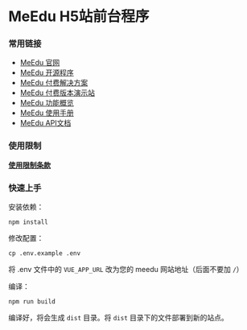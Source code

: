 
# MeEdu H5站前台程序

### 常用链接

- [MeEdu 官网](https://meedu.vip)
- [MeEdu 开源程序](https://github.com/Qsnh/meedu)
- [MeEdu 付费解决方案](https://meedu.vip/price.html)
- [MeEdu 付费版本演示站](https://meedu.vip/cases.html)
- [MeEdu 功能概览](https://www.yuque.com/meedu/fvvkbf/gpx5ed)
- [MeEdu 使用手册](https://www.yuque.com/meedu/fvvkbf)
- [MeEdu API文档](https://meedu-v2-xiaoteng.doc.coding.io/)

### 使用限制

[**使用限制条款**](https://www.yuque.com/meedu/fvvkbf/amfw7z)

### 快速上手

安装依赖：

```
npm install
```

修改配置：

```
cp .env.example .env
```

将 .env 文件中的 `VUE_APP_URL` 改为您的 meedu 网站地址（后面不要加 `/`）

编译：

```
npm run build
```

编译好，将会生成 `dist` 目录。将 `dist` 目录下的文件部署到新的站点。
